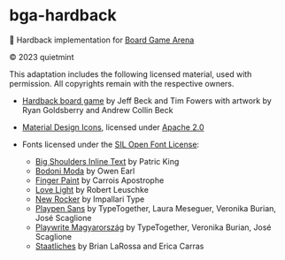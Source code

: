 # bga-hardback

🎲 Hardback implementation for [Board Game Arena](https://boardgamearena.com/)

© 2023 quietmint

This adaptation includes the following licensed material, used with permission. All copyrights remain with the respective owners.

- [Hardback board game](https://www.fowers.games/products/hardback) by Jeff Beck and Tim Fowers with artwork by Ryan Goldsberry and Andrew Collin Beck

- [Material Design Icons](https://pictogrammers.com/library/mdi/), licensed under [Apache 2.0](http://www.apache.org/licenses/LICENSE-2.0)

- Fonts licensed under the [SIL Open Font License](http://scripts.sil.org/OFL):
  - [Big Shoulders Inline Text](https://fonts.google.com/specimen/Big+Shoulders+Inline+Text/about) by Patric King
  - [Bodoni Moda](https://fonts.google.com/specimen/Bodoni+Moda/about) by Owen Earl
  - [Finger Paint](https://fonts.google.com/specimen/Finger+Paint/about) by Carrois Apostrophe
  - [Love Light](https://fonts.google.com/specimen/Love+Light/about) by Robert Leuschke
  - [New Rocker](https://fonts.google.com/specimen/New+Rocker/about) by Impallari Type
  - [Playpen Sans](https://fonts.google.com/specimen/Playpen+Sans/about) by TypeTogether, Laura Meseguer, Veronika Burian, José Scaglione
  - [Playwrite Magyarország](https://fonts.google.com/specimen/Playwrite+HU/about) by TypeTogether, Veronika Burian, José Scaglione
  - [Staatliches](https://fonts.google.com/specimen/Staatliches/about) by Brian LaRossa and Erica Carras
